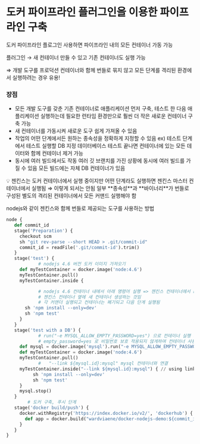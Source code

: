 # 도커 파이프라인 플러그인을 이용한 파이프라인 구축

도커 파이프라인 플로그인 사용하면 파이프라인 내의 모든 컨테이너 가동 가능

플러그인 → 새 컨테이너 만들 수 있고 기존 컨테이너도 실행 가능

⇒ 개발 도구를 프로덕션 컨테이너와 함께 번들로 묶지 않고 모든 단계를 격리된 환경에서 실행하려는 경우 유용!

### 장점

- 모든 개발 도구를 갖춘 기존 컨테이너로 애플리케이션 먼저 구축, 테스트 한 다음 애플리케이션 실행하는데 필요한 런타임 환경만으로 훨씬 더 작은 새로운 컨테이너 구축 가능
- 새 컨테이너를 가동시켜 새로운 도구 쉽게 가져올 수 있음
- 작업의 어떤 단계에서든 원하는 종속성을 정확하게 지정할 수 있음
ex) 테스트 단계에서 테스트 실행할 DB 지정
데이터베이스 테스트 끝나면 컨테이너에 있는 모든 데이터와 함께 컨테이너 제거 가능
- 동시에 여러 빌드에서도 작동
여러 깃 브랜치를 가진 상황에 동시에 여러 빌드를 가질 수 있음
모든 빌드에는 자체 DB 컨테이너가 있음

<aside>
💡 젠킨스는 도커 컨테이너에서 실행 중이지만 어떤 단계라도 실행하면 젠킨스 마스터 컨테이너에서 실행됨
⇒ 이렇게 되서는 안됨
일부 **종속성**과 **바이너리**가 번들로 구성된 별도의 격리된 컨테이너에서 모든 커맨드 실행해야 함

</aside>

nodejs와 같이 젠킨스와 함께 번들로 제공되는 도구를 사용하는 방법

```python
node {
   def commit_id
   stage('Preparation') {
     checkout scm
     sh "git rev-parse --short HEAD > .git/commit-id"
     commit_id = readFile('.git/commit-id').trim()
   }
   stage('test') {
			# nodejs 4.6 버전 도커 이미지 가져오기
     def myTestContainer = docker.image('node:4.6')
     myTestContainer.pull()
     myTestContainer.inside {

			# nodejs 4.6 컨테이너 내에서 아래 명령어 실행 => 젠킨스 컨테이너에서 node 설치하지 않음
			# 젠킨스 컨테이너 옆에 새 컨테이너 생성하는 것임
			# 각 커맨더 실행되고 컨테이너는 폐기되고 다음 단계 실행됨
       sh 'npm install --only=dev'
       sh 'npm test'
     }
   }
   stage('test with a DB') {
			# run("-e MYSQL_ALLOW_EMPTY_PASSWORD=yes") 으로 컨테이너 실행 시키고
			# empty_password=yes 로 비밀번호 보호 적용되지 않게하여 컨테이너 사용 후 제거할 수 있도록함
     def mysql = docker.image('mysql').run("-e MYSQL_ALLOW_EMPTY_PASSWORD=yes") 
     def myTestContainer = docker.image('node:4.6')
     myTestContainer.pull()
			#	"--link ${mysql.id}:mysql" mysql 컨테이너와 연결
     myTestContainer.inside("--link ${mysql.id}:mysql") { // using linking, mysql will be available at host: mysql, port: 3306
          sh 'npm install --only=dev' 
          sh 'npm test'                     
     }                                   
     mysql.stop()
   }       
		# 도커 구축, 푸시 단계                              
   stage('docker build/push') {            
     docker.withRegistry('https://index.docker.io/v2/', 'dockerhub') {
       def app = docker.build("wardviaene/docker-nodejs-demo:${commit_id}", '.').push()
     }                                     
   }                                       
}
```